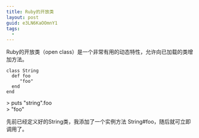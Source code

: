 ```yaml
---
title: Ruby的开放类
layout: post
guid: e3LN6KaOOmnY1
tags:
  - 
---
```


Ruby的开放类（open class）是一个非常有用的动态特性，允许向已加载的类增加方法。

	class String
 	  def foo
 		 "foo"
 	  end
	end 

\> puts "string".foo  
\> "foo"

先前已经定义好的String类，我添加了一个实例方法 String#foo，随后就可立即调用了。